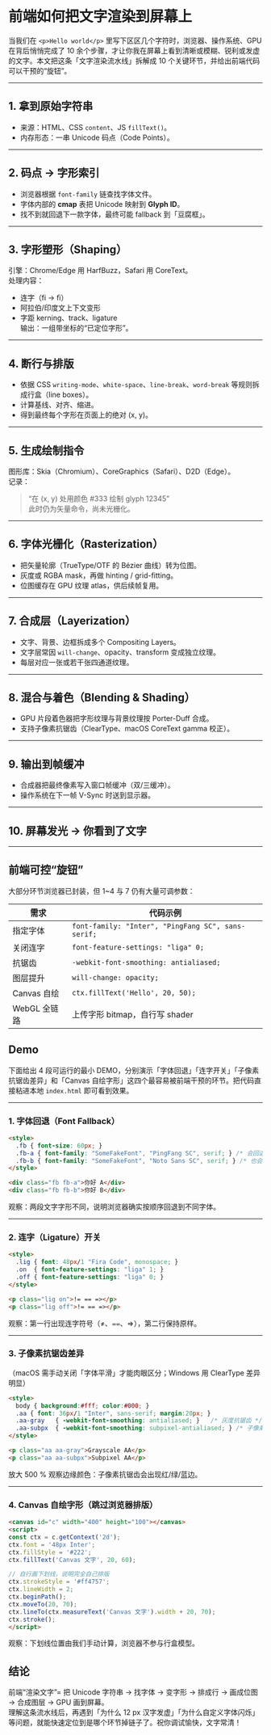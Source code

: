 # 前端如何把文字渲染到屏幕上  

当我们在 `<p>Hello world</p>` 里写下区区几个字符时，浏览器、操作系统、GPU 在背后悄悄完成了 10 余个步骤，才让你我在屏幕上看到清晰或模糊、锐利或发虚的文字。本文把这条「文字渲染流水线」拆解成 10 个关键环节，并给出前端代码可以干预的“旋钮”。

---

## 1. 拿到原始字符串  
- 来源：HTML、CSS `content`、JS `fillText()`。  
- 内存形态：一串 Unicode 码点（Code Points）。

---

## 2. 码点 → 字形索引  
- 浏览器根据 `font-family` 链查找字体文件。  
- 字体内部的 **cmap** 表把 Unicode 映射到 **Glyph ID**。  
- 找不到就回退下一款字体，最终可能 fallback 到「豆腐框」。

---

## 3. 字形塑形（Shaping）  
引擎：Chrome/Edge 用 HarfBuzz，Safari 用 CoreText。  
处理内容：  
- 连字（fi → ﬁ）  
- 阿拉伯/印度文上下文变形  
- 字距 kerning、track、ligature  
输出：一组带坐标的“已定位字形”。

---

## 4. 断行与排版  
- 依据 CSS `writing-mode`、`white-space`、`line-break`、`word-break` 等规则拆成行盒（line boxes）。  
- 计算基线、对齐、缩进。  
- 得到最终每个字形在页面上的绝对 (x, y)。

---

## 5. 生成绘制指令  
图形库：Skia（Chromium）、CoreGraphics（Safari）、D2D（Edge）。  
记录：  
> “在 (x, y) 处用颜色 #333 绘制 glyph 12345”  
此时仍为矢量命令，尚未光栅化。

---

## 6. 字体光栅化（Rasterization）  
- 把矢量轮廓（TrueType/OTF 的 Bézier 曲线）转为位图。  
- 灰度或 RGBA mask，再做 hinting / grid-fitting。  
- 位图缓存在 GPU 纹理 atlas，供后续帧复用。

---

## 7. 合成层（Layerization）  
- 文字、背景、边框拆成多个 Compositing Layers。  
- 文字层常因 `will-change`、opacity、transform 变成独立纹理。  
- 每层对应一张或若干张四通道纹理。

---

## 8. 混合与着色（Blending & Shading）  
- GPU 片段着色器把字形纹理与背景纹理按 Porter-Duff 合成。  
- 支持子像素抗锯齿（ClearType、macOS CoreText gamma 校正）。

---

## 9. 输出到帧缓冲  
- 合成器把最终像素写入窗口帧缓冲（双/三缓冲）。  
- 操作系统在下一帧 V-Sync 时送到显示器。

---

## 10. 屏幕发光 → 你看到了文字

---

## 前端可控“旋钮”  
大部分环节浏览器已封装，但 1~4 与 7 仍有大量可调参数：

| 需求 | 代码示例 |
|---|---|
| 指定字体 | `font-family: "Inter", "PingFang SC", sans-serif;` |
| 关闭连字 | `font-feature-settings: "liga" 0;` |
| 抗锯齿 | `-webkit-font-smoothing: antialiased;` |
| 图层提升 | `will-change: opacity;` |
| Canvas 自绘 | `ctx.fillText('Hello', 20, 50);` |
| WebGL 全链路 | 上传字形 bitmap，自行写 shader |

## Demo

下面给出 4 段可运行的最小 DEMO，分别演示「字体回退」「连字开关」「子像素抗锯齿差异」和「Canvas 自绘字形」这四个最容易被前端干预的环节。把代码直接粘进本地 `index.html` 即可看到效果。

---

### 1. 字体回退（Font Fallback）
```html
<style>
  .fb { font-size: 60px; }
  .fb-a { font-family: "SomeFakeFont", "PingFang SC", serif; } /* 会回退 */
  .fb-b { font-family: "SomeFakeFont", "Noto Sans SC", serif; } /* 也会回退，但字形不同 */
</style>

<div class="fb fb-a">你好 A</div>
<div class="fb fb-b">你好 B</div>
```
观察：两段文字字形不同，说明浏览器确实按顺序回退到不同字体。

---

### 2. 连字（Ligature）开关
```html
<style>
  .lig { font: 48px/1 "Fira Code", monospace; }
  .on  { font-feature-settings: "liga" 1; }
  .off { font-feature-settings: "liga" 0; }
</style>

<p class="lig on">!= == =></p>
<p class="lig off">!= == =></p>
```
观察：第一行出现连字符号（≠、⩵、⇒），第二行保持原样。

---

### 3. 子像素抗锯齿差异  
（macOS 需手动关闭「字体平滑」才能肉眼区分；Windows 用 ClearType 差异明显）
```html
<style>
  body { background:#fff; color:#000; }
  .aa { font: 36px/1 "Inter", sans-serif; margin:20px; }
  .aa-gray   { -webkit-font-smoothing: antialiased; }   /* 灰度抗锯齿 */
  .aa-subpx  { -webkit-font-smoothing: subpixel-antialiased; } /* 子像素 */
</style>

<p class="aa aa-gray">Grayscale AA</p>
<p class="aa aa-subpx">Subpixel AA</p>
```
放大 500 % 观察边缘颜色：子像素抗锯齿会出现红/绿/蓝边。

---

### 4. Canvas 自绘字形（跳过浏览器排版）
```html
<canvas id="c" width="400" height="100"></canvas>
<script>
const ctx = c.getContext('2d');
ctx.font = '48px Inter';
ctx.fillStyle = '#222';
ctx.fillText('Canvas 文字', 20, 60);

// 自行画下划线，说明完全自己排版
ctx.strokeStyle = '#ff4757';
ctx.lineWidth = 2;
ctx.beginPath();
ctx.moveTo(20, 70);
ctx.lineTo(ctx.measureText('Canvas 文字').width + 20, 70);
ctx.stroke();
</script>
```
观察：下划线位置由我们手动计算，浏览器不参与行盒模型。


## 结论  
前端“渲染文字”= 把 Unicode 字符串 → 找字体 → 变字形 → 排成行 → 画成位图 → 合成图层 → GPU 画到屏幕。  
理解这条流水线后，再遇到「为什么 12 px 汉字发虚」「为什么自定义字体闪烁」等问题，就能快速定位到是哪个环节掉链子了。祝你调试愉快，文字常清！